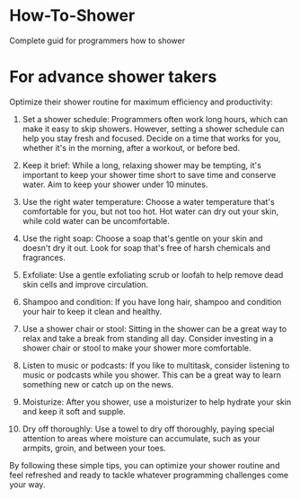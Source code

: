 # How-To-Shower
Complete guid for programmers how to shower

# For advance shower takers
Optimize their shower routine for maximum efficiency and productivity:

1. Set a shower schedule: Programmers often work long hours, which can make it easy to skip showers. However, setting a shower schedule can help you stay fresh and focused. Decide on a time that works for you, whether it's in the morning, after a workout, or before bed.

2. Keep it brief: While a long, relaxing shower may be tempting, it's important to keep your shower time short to save time and conserve water. Aim to keep your shower under 10 minutes.

3. Use the right water temperature: Choose a water temperature that's comfortable for you, but not too hot. Hot water can dry out your skin, while cold water can be uncomfortable.

4. Use the right soap: Choose a soap that's gentle on your skin and doesn't dry it out. Look for soap that's free of harsh chemicals and fragrances.

5. Exfoliate: Use a gentle exfoliating scrub or loofah to help remove dead skin cells and improve circulation.

6. Shampoo and condition: If you have long hair, shampoo and condition your hair to keep it clean and healthy.

7. Use a shower chair or stool: Sitting in the shower can be a great way to relax and take a break from standing all day. Consider investing in a shower chair or stool to make your shower more comfortable.

8. Listen to music or podcasts: If you like to multitask, consider listening to music or podcasts while you shower. This can be a great way to learn something new or catch up on the news.

9. Moisturize: After you shower, use a moisturizer to help hydrate your skin and keep it soft and supple.

10. Dry off thoroughly: Use a towel to dry off thoroughly, paying special attention to areas where moisture can accumulate, such as your armpits, groin, and between your toes.

By following these simple tips, you can optimize your shower routine and feel refreshed and ready to tackle whatever programming challenges come your way.
